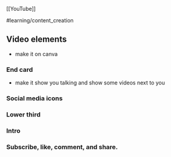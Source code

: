 [[YouTube]]

#learning/content_creation

## Video elements

- make it on canva

### End card

- make it show you talking and show some videos next to you

### Social media icons

### Lower third

### Intro

### Subscribe, like, comment, and share.
